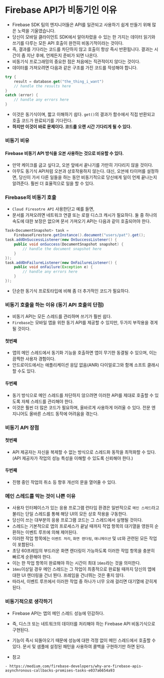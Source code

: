 # Firebase API가 비동기인 이유

- Firebase SDK 팀의 엔지니어들은 API를 일관되고 사용하기 쉽게 만들기 위해 많은 노력을 기울였습니다.
- 당신이 모바일 클라이언트 SDK에서 알아차렸을 수 있는 한 가지는 데이터 읽기와 쓰기를 다루는 모든 API 호출이 완전히 비동기적이라는 것이다.
- 즉, 결과를 기다리는 코드를 차단하지 않고 호출이 항상 즉시 반환됩니다. 결과는 시간이 좀 지난 후에, 언제든지 준비가 되면 나온다.
- 비동기식 프로그래밍의 중요한 점은 처음에는 직관적이지 않다는 것이다.  
- 데이터를 가져오려면 다음과 같은 구조를 가진 코드를 작성해야 합니다.
```Kotlin
try {
    result = database.get("the_thing_i_want")
    // handle the results here
}
catch (error) {
    // handle any errors here
}
```
- 이것은 동기식이며, 짧고 이해하기 쉽다. `get()`의 결과가 함수에서 직접 반환되고 호출 코드가 완료되기를 기다린다.
- **하지만 이것이 바로 문제이다. 코드를 오랜 시간 기다리게 될 수 있다.**


### 비동기 비유
#### Firebase 비동기 API 방식을 오븐 사용하는 것으로 비유할 수 있다.
- 만약 케이크를 굽고 싶다고, 오븐 앞에서 끝나기를 가만히 기다리지 않을 것이다.
- 아무도 동기식 API처럼 오븐과 상호작용하지 않는다. 대신, 오븐에 타이머를 설정하면, 당신이 가서 다른 일들을 하는 동안 
비동기적으로 당신에게 일이 언제 끝나는지 알려준다. 훨씬 더 효율적으로 일을 할 수 있다.

### Firebase의 비동기 호출
- `Cloud Firesotre API` 사용한단고 예를 들면,
- 문서를 가져오려면 네트워크 연결 또는 로컬 디스크 캐시가 필요하다. 둘 중 하나의 속도에 대한 보장은 없으며 문서 가져오기 API는 다음과 같이 호출되어야 한다.
```Java
Task<DocumentSnapshot> task =
    FirebaseFirestore.getInstance().document("users/pat").get();
task.addOnSuccessListener(new OnSuccessListener() {
    public void onSuccess(DocumentSnapshot snapshot) {
        // handle the document snapshot here
    }
});
task.addOnFailureListener(new OnFailureListener() {
    public void onFailure(Exception e) {
        // handle any errors here
    }
});
```
- 단순한 동기식 프로토타입에 비해 좀 더 추가적인 코드가 필요하다.


### 비동기 호출을 하는 이유 (동기 API 호출의  단점)
- 비동기 API는 모든 스레드를 관리하며 쓰기가 훨씬 쉽다.
- `Firebase`는 모바일 앱을 위한 동기 API를 제공할 수 있지만, 두가지 부작용을 겪게 될 것이다.
#### 첫번째
- 앱의 메인 스레드에서 동기화 기능을 호출하면 앱이 무기한 동결될 수 있으며, 이는 끔찍한 사용자 경험이다.
- 안드로이드에서는 애플리케이션 응답 없음(ANR) 다이얼로그와 함께 소프트 클래시할 수도 있다.
#### 두번째
- 동기 방식으로 메인 스레드를 차단하지 않으려면 이러한 API를 제대로 호출할 수 있도록 자체 스레드를 관리해야 한다.
- 이것은 훨씬 더 많은 코드가 필요하며, 올바르게 사용하게 어려울 수 있다. 전문 엔지니어도 올바른 스레드 동작에 어려움을 겪는다.

### 비동기 API 장점
#### 첫번째
- API 제공자는 자신을 복제할 수 없는 방식으로 스레드화 동작을 최적화할 수 있다.(API 제공자가 작업의 성능 특성을 이해할 수 있도록 신뢰해야 한다.)
#### 두번째
- 진행 중인 작업의 취소 등 향후 개선의 문을 열어줄 수 있다.

### 메인 스레드를 막는 것이 나쁜 이유
- 사용자 인터페이스가 있는 응용 프로그램 런타임 환경은 일반적으로 `메인 스레드`라고 불리는 단일 스레드를 통해 해당 UI의 모든 상호 작용을 구동한다.
- 당신이 쓰는 대부분의 응용 프로그램 코드는 그 스레드에서 실행될 것이다.
- 스레드는 기본적으로 앱의 프로세스가 끝날 때까지 작업 항목의 대기열을 영원히 순환하는 이벤트 루프에 의해 제어된다.
- 이러한 작업 항목에는 `이벤트 처리`, `화면 렌더링`, `애니메이션` 및 `UI`와 관련된 모든 작업이 포함된다.
- 초당 60프레임의 부드러운 화면 렌더링이 가능하도록 이러한 작업 항목을 충분히 빠르게 순환해야 한다.
- 이는 한 작업 항목이 완료해야 하는 시간이 최대 `16ms`라는 것을 의미한다.
- `16ms`이상일 경우 메인 스레드는 그 작업이 최종적으로 완료될 때까지 당신의 앱에 대한 UI 렌더링을 건너 뙨다. 프레임을 건너뛰는 것은 좋지 않다.
- 따라서, 이벤트 루프에서 이러한 작업 중 하나가 너무 오래 걸리면 대기열에 갇히게 된다. 

### 비동기적으로 생각하기
- Firebase API는 앱의 메인 스레드 성능에 민감하다.  
- 즉, 디스크 또는 네트워크의 데이터를 처리해야 하는 Firebase API 비동기식으로 구현된다.
- 기능이 즉시 되돌아오기 때문에 성능에 대한 걱정 없이 메인 스레드에서 호출할 수 있다. 문서 및 샘플에 설정된 패턴을 사용하여 콜백을 구현하기만 하면 된다.


- 참고
 ```
 - https://medium.com/firebase-developers/why-are-firebase-apis-asynchronous-callbacks-promises-tasks-e037a6654a93
 ```
